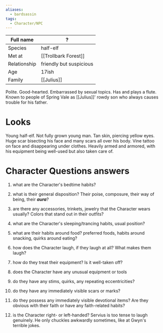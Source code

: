```yaml
---
aliases:
  - bardsassin
tags:
  - Character/NPC
---
```


| Full name    | ?                       |
| ------------ | ----------------------- |
| Species      | half-elf                |
| Met at       | [[Trollbark Forest]]    |
| Relationship | friendly but suspicious |
| Age          | 17ish                   |
| Family       | [[Julius]]              |
Polite. Good-hearted. Embarrassed by sexual topics. 
Has and plays a flute.
Known to people of Spring Vale as [[Julius]]' rowdy son who always causes trouble for his father.

# Looks
Young half-elf. Not fully grown young man. Tan skin, piercing yellow eyes. Huge scar bisecting his face and many scars all over his body. Vine tattoo on face and disappearing under clothes. Heavily armed and armored, with his equipment being well-used but also taken care of. 

# Character Questions answers
1. what are the Character's bedtime habits?

2. what is their general disposition? Their poise, composure, their way of being, their ***aura***?

3. are there any accessories, trinkets, jewelry that the Character wears usually? Colors that stand out in their outfits?

4. what are the Character's sleeping/trancing habits, usual position?

5. what are their habits around food? preferred foods, habits around snacking, quirks around eating?

6. how does the Character laugh, if they laugh at all? What makes them laugh?

7. how do they treat their equipment? Is it well-taken off?

8. does the Character have any unusual equipment or tools

9. do they have any stims, quirks, any repeating eccentricities?

10. do they have any immediately visible scars or marks?

11. do they possess any immediately visible devotional items? Are they obvious with their faith or have any faith-related habits?

12. is the Character right- or left-handed?
Servius is too tense to laugh genuinely. He only chuckles awkwardly sometimes, like at Gwyn's terrible jokes. 